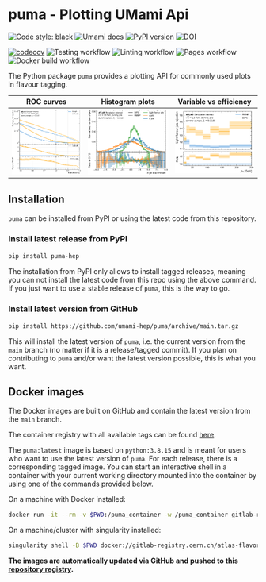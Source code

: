 # puma - Plotting UMami Api

[![Code style: black](https://img.shields.io/badge/code%20style-black-000000.svg)](https://github.com/psf/black)
[![Umami docs](https://img.shields.io/badge/info-documentation-informational)](https://umami-hep.github.io/puma/)
[![PyPI version](https://badge.fury.io/py/puma-hep.svg)](https://badge.fury.io/py/puma-hep)
[![DOI](https://zenodo.org/badge/DOI/10.5281/zenodo.6607414.svg)](https://doi.org/10.5281/zenodo.6607414)

[![codecov](https://codecov.io/gh/umami-hep/puma/branch/main/graph/badge.svg)](https://codecov.io/gh/umami-hep/puma)
![Testing workflow](https://github.com/umami-hep/puma/actions/workflows/testing.yml/badge.svg)
![Linting workflow](https://github.com/umami-hep/puma/actions/workflows/linting.yml/badge.svg)
![Pages workflow](https://github.com/umami-hep/puma/actions/workflows/pages.yml/badge.svg)
![Docker build workflow](https://github.com/umami-hep/puma/actions/workflows/docker_build.yml/badge.svg)

The Python package `puma` provides a plotting API for commonly used plots in flavour tagging.

|                                     ROC curves                                      |                                            Histogram plots                                             |                                    Variable vs efficiency                                    |
| :---------------------------------------------------------------------------------: | :----------------------------------------------------------------------------------------------------: | :------------------------------------------------------------------------------------------: |
| <img src=https://github.com/umami-hep/puma/raw/examples-material/roc.png width=200> | <img src=https://github.com/umami-hep/puma/raw/examples-material/histogram_discriminant.png width=220> | <img src=https://github.com/umami-hep/puma/raw/examples-material/pt_light_rej.png width=220> |

## Installation

`puma` can be installed from PyPI or using the latest code from this repository.

### Install latest release from PyPI

```bash
pip install puma-hep
```

The installation from PyPI only allows to install tagged releases, meaning you can not
install the latest code from this repo using the above command.
If you just want to use a stable release of `puma`, this is the way to go.

### Install latest version from GitHub

```bash
pip install https://github.com/umami-hep/puma/archive/main.tar.gz
```

This will install the latest version of `puma`, i.e. the current version
from the `main` branch (no matter if it is a release/tagged commit).
If you plan on contributing to `puma` and/or want the latest version possible, this
is what you want.

## Docker images

The Docker images are built on GitHub and contain the latest version from the `main` branch.

The container registry with all available tags can be found
[here](https://gitlab.cern.ch/atlas-flavor-tagging-tools/training-images/puma-images/container_registry/13727).

The `puma:latest` image is based on `python:3.8.15` and is meant for users who want to use the latest version of `puma`. For each release, there is a corresponding tagged image.
You can start an interactive shell in a container with your current working directory
mounted into the container by using one of the commands provided below.

On a machine with Docker installed:

```bash
docker run -it --rm -v $PWD:/puma_container -w /puma_container gitlab-registry.cern.ch/atlas-flavor-tagging-tools/training-images/puma-images/puma:latest bash
```

On a machine/cluster with singularity installed:

```bash
singularity shell -B $PWD docker://gitlab-registry.cern.ch/atlas-flavor-tagging-tools/training-images/puma-images/puma:latest
```

**The images are automatically updated via GitHub and pushed to this [repository registry](https://gitlab.cern.ch/atlas-flavor-tagging-tools/training-images/puma-images/container_registry).**
